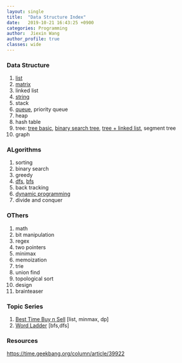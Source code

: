```yaml
---
layout: single
title:  "Data Structure Index"
date:   2019-10-21 16:43:25 +0900
categories: Programming
author:  Jiexin Wang
author_profile: true
classes: wide
---
```


### Data Structure

1.	[list](https://ha5ha6.github.io/judy_blog/programming/2019/10/29/data-structrue-list.html)
2.	[matrix](https://ha5ha6.github.io/judy_blog/programming/2019/10/29/data-structrue-matrix.html)
3.	linked list
4.	[string](https://ha5ha6.github.io/judy_blog/programming/2019/10/26/data-structrue-string.html)
5.	stack
6.	[queue](https://ha5ha6.github.io/judy_blog/programming/2019/10/27/data-structrue-queue.html), priority queue
7.	heap
8.	hash table
9.	tree: [tree basic](https://ha5ha6.github.io/judy_blog/programming/2019/10/21/data-structrue-tree.html), [binary search tree](https://ha5ha6.github.io/judy_blog/programming/2019/10/21/data-structrue-bst.html), [tree + linked list](https://ha5ha6.github.io/judy_blog/programming/2019/10/23/data-structrue-tree-linkedlist.html), segment tree
10. graph

### ALgorithms

1.	sorting
2.	binary search
3.	greedy
4.  [dfs](https://ha5ha6.github.io/judy_blog/programming/2019/10/31/algorithm-dfs.html), [bfs](https://ha5ha6.github.io/judy_blog/programming/2019/10/27/algorithm-bfs.html)
5.	back tracking
6.	[dynamic programming](https://ha5ha6.github.io/judy_blog/programming/2019/10/23/algorithm-dp.html)
7.	divide and conquer

### OThers

1.	math
2.	bit manipulation
3.	regex
4.	two pointers
5.	minimax
6.	memoization
7.	trie
8.	union find
9.	topological sort
10. design
11. brainteaser

### Topic Series

1. [Best Time Buy n Sell](https://ha5ha6.github.io/judy_blog/programming/2019/10/25/topic-series.html#best-time-buy-n-sell) [list, minmax, dp]  
2. [Word Ladder](https://ha5ha6.github.io/judy_blog/programming/2019/10/25/topic-series.html#word-ladder) [bfs,dfs]

### Resources

https://time.geekbang.org/column/article/39922
